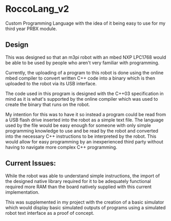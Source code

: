# RoccoLang_v2

Custom Programming Language with the idea of it being easy to use for my third year PRBX module.

## Design
This was designed so that an m3pi robot with an mbed NXP LPC1768 would be able to be used by people who aren't very familiar with programming.

Currently, the uploading of a program to this robot is done using the online mbed compiler to convert written C++ code into a binary which is then uploaded to the robot via its USB interface. 

The code used in this program is designed with the C++03 specification in mind as it is what's supported by the online compiler which was used to create the binary that runs on the robot. 

My intention for this was to have it so instead a program could be read from a USB flash drive inserted into the robot as a simple text file. The language used by the file would be easy enough for someone with only simple programming knowledge to use and be read by the robot and converted into the necessary C++ instructions to be interpreted by the robot. This would allow for easy programming by an inexperienced third party without having to navigate more complex C++ programming. 

## Current Issues:
While the robot was able to understand simple instructions, the import of the designed native library required for it to be adequately functional required more RAM than the board natively supplied with this current implementation. 

This was supplemented in my project with the creation of a basic simulator which would display basic simulated outputs of programs using a simulated robot text interface as a proof of concept.

